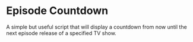 # Episode Countdown
A simple but useful script that will display a countdown from now until the next episode release of a specified TV show.

